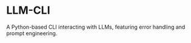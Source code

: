 # LLM-CLI
A Python-based CLI interacting with LLMs, featuring error handling and prompt engineering.
